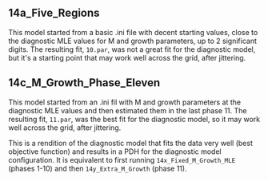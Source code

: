 ## 14a_Five_Regions

This model started from a basic .ini file with decent starting values, close to
the diagnostic MLE values for M and growth parameters, up to 2 significant
digits. The resulting fit, `10.par`, was not a great fit for the diagnostic
model, but it's a starting point that may work well across the grid, after
jittering.

## 14c_M_Growth_Phase_Eleven

This model started from an .ini fil with M and growth parameters at the
diagnostic MLE values and then estimated them in the last phase 11. The
resulting fit, `11.par`, was the best fit for the diagnostic model, so it may
work well across the grid, after jittering.

This is a rendition of the diagnostic model that fits the data very well (best
objective function) and results in a PDH for the diagnostic model configuration.
It is equivalent to first running `14x_Fixed_M_Growth_MLE` (phases 1-10) and
then `14y_Extra_M_Growth` (phase 11).
